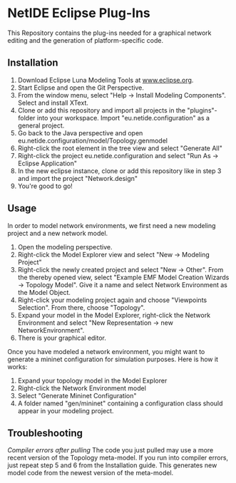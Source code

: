 # NetIDE Eclipse Plug-Ins

This Repository contains the plug-ins needed for a graphical network editing and the generation of platform-specific code.

## Installation

1. Download Eclipse Luna Modeling Tools at www.eclipse.org.
2. Start Eclipse and open the Git Perspective.
3. From the window menu, select "Help -> Install Modeling Components". Select and install XText.
4. Clone or add this repository and import all projects in the "plugins"-folder into your workspace. Import "eu.netide.configuration" as a general project.
5. Go back to the Java perspective and open eu.netide.configuration/model/Topology.genmodel
6. Right-click the root element in the tree view and select "Generate All"
7. Right-click the project eu.netide.configuration and select "Run As -> Eclipse Application"
8. In the new eclipse instance, clone or add this repository like in step 3 and import the project "Network.design"
9. You're good to go!

## Usage

In order to model network environments, we first need a new modeling project and a new network model.

1. Open the modeling perspective.
2. Right-click the Model Explorer view and select "New -> Modeling Project"
3. Right-click the newly created project and select "New -> Other". From the thereby opened view, select "Example EMF Model Creation Wizards -> Topology Model". Give it a name and select Network Environment as the Model Object.
4. Right-click your modeling project again and choose "Viewpoints Selection". From there, choose "Topology".
5. Expand your model in the Model Explorer, right-click the Network Environment and select "New Representation -> new NetworkEnvironment".
6. There is your graphical editor.

Once you have modeled a network environment, you might want to generate a mininet configuration for simulation purposes. Here is how it works:

1. Expand your topology model in the Model Explorer
2. Right-click the Network Environment model
3. Select "Generate Mininet Configuration"
4. A folder named "gen/mininet" containing a configuration class should appear in your modeling project.

## Troubleshooting

*Compiler errors after pulling*
The code you just pulled may use a more recent version of the Topology meta-model. If you run into compiler errors, just repeat step 5 and 6 from the Installation guide. This generates new model code from the newest version of the meta-model.
